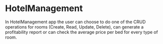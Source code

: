 # HotelManagement

In HotelManagement app the user can choose to do one of the CRUD operations for rooms (Create, Read, Update, Delete), can generate a profitability report or can check the average price per bed for every type of room. 
